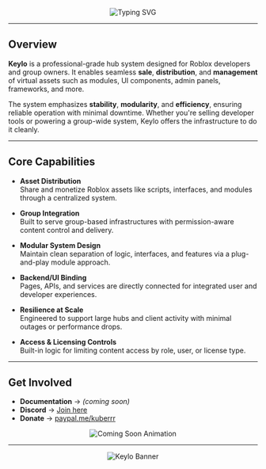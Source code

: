 <!-- Animated Headline -->
<p align="center">
  <img src="https://readme-typing-svg.demolab.com?font=JetBrains+Mono&size=22&pause=1000&color=36BCF7&center=true&vCenter=true&width=800&lines=Keylo+Hub+System+for+Roblox;Built+for+Asset+Creators+and+Group+Developers;Sell+and+Distribute+Virtual+Content+with+Stability" alt="Typing SVG" />
</p>

---

## Overview

**Keylo** is a professional-grade hub system designed for Roblox developers and group owners. It enables seamless **sale**, **distribution**, and **management** of virtual assets such as modules, UI components, admin panels, frameworks, and more.

The system emphasizes **stability**, **modularity**, and **efficiency**, ensuring reliable operation with minimal downtime. Whether you're selling developer tools or powering a group-wide system, Keylo offers the infrastructure to do it cleanly.

---

## Core Capabilities

- **Asset Distribution**  
  Share and monetize Roblox assets like scripts, interfaces, and modules through a centralized system.

- **Group Integration**  
  Built to serve group-based infrastructures with permission-aware content control and delivery.

- **Modular System Design**  
  Maintain clean separation of logic, interfaces, and features via a plug-and-play module approach.

- **Backend/UI Binding**  
  Pages, APIs, and services are directly connected for integrated user and developer experiences.

- **Resilience at Scale**  
  Engineered to support large hubs and client activity with minimal outages or performance drops.

- **Access & Licensing Controls**  
  Built-in logic for limiting content access by role, user, or license type.

---

## Get Involved

- **Documentation** → *(coming soon)*  
- **Discord** → [Join here](https://discord.gg/gjy3WCGEzJ)  
- **Donate** → [paypal.me/kuberrr](https://paypal.me/kuberrr)

<p align="center">
  <img src="https://readme-typing-svg.demolab.com?font=Fira+Code&size=24&pause=1500&color=3B82F6&center=true&width=400&lines=Coming+Soon...;New+Features+Loading;Thanks+For+Your+Patience" alt="Coming Soon Animation" />
</p>

---

<!-- Banner image at the bottom -->
<p align="center">
  <img src="https://media.discordapp.net/attachments/1354537808282517687/1398047274210431027/image.png?ex=6884993c&is=688347bc&hm=c67e6996e075843021106661a3af0f3158952ececd85c2880f1e5070561b5fef&=&format=webp&quality=lossless&width=1032&height=234" alt="Keylo Banner">
</p>
